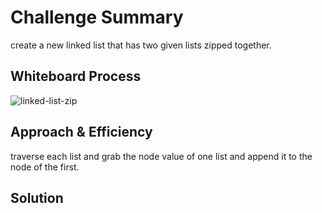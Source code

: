 # Challenge Summary

create a new linked list that has two given lists zipped together.

## Whiteboard Process

![linked-list-zip](../img/linked-list-zip.jpg)

## Approach & Efficiency

traverse each list and grab the node value of one list and append it to the node of the first.

## Solution
